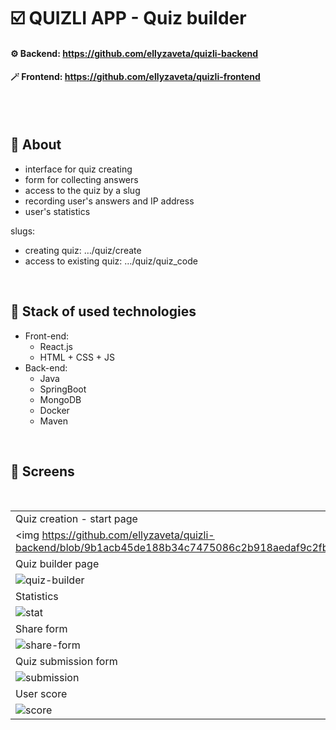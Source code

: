 # ☑️ QUIZLI APP - Quiz builder

#### ⚙️ Backend: https://github.com/ellyzaveta/quizli-backend
#### 🪄 Frontend: https://github.com/ellyzaveta/quizli-frontend
<br />
<br />

## 🧩 About
- interface for quiz creating
- form for collecting answers
- access to the quiz by a slug 
- recording user's answers and IP address
- user's statistics

slugs: 
  * creating quiz:            …/quiz/create
  * access to existing quiz:  …/quiz/quiz_code

<br />

## 🔗 Stack of used technologies
- Front-end:
  * React.js
  * HTML + CSS + JS
- Back-end:
  * Java
  * SpringBoot
  * MongoDB
  * Docker
  * Maven

<br />

## 📸 Screens 

<br />

|                            |
| -------------------------- |
| Quiz creation - start page |
| <img https://github.com/ellyzaveta/quizli-backend/blob/9b1acb45de188b34c7475086c2b918aedaf9c2fb/skreens/builder.png>|             
|      Quiz builder page     |
| ![quiz-builder](https://github.com/ellyzaveta/test2/assets/90642224/08a936d0-985e-4be0-959d-213b0bc40bee) |
|          Statistics        |
| ![stat](https://github.com/ellyzaveta/test2/assets/90642224/a0512e60-b997-40d4-979b-aef6a8501cb1) |
|          Share form        |
| ![share-form](https://github.com/ellyzaveta/test2/assets/90642224/bd8109c7-fbb8-449e-b748-11911bd2aa6a) |
|     Quiz submission form   |
| ![submission](https://github.com/ellyzaveta/test2/assets/90642224/1e58e477-1865-4ac7-aab3-852f432b0d40) |
|          User score        |
| ![score](https://github.com/ellyzaveta/test2/assets/90642224/e3a82a35-47c1-4391-a473-c5bcd23ed442) |

